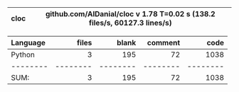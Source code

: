 cloc|github.com/AlDanial/cloc v 1.78  T=0.02 s (138.2 files/s, 60127.3 lines/s)
--- | ---

Language|files|blank|comment|code
:-------|-------:|-------:|-------:|-------:
Python|3|195|72|1038
--------|--------|--------|--------|--------
SUM:|3|195|72|1038
